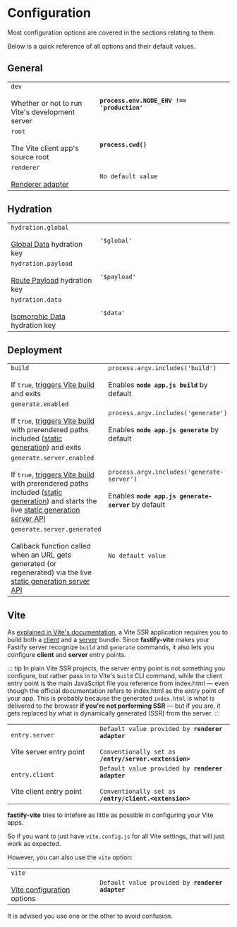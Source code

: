 
# Configuration

Most configuration options are covered in the sections relating to them.

Below is a quick reference of all options and their default values.

## General

<table class="infotable">
<tr>
<td width="40%">
<code class="h inline-block">dev</code>
<br>
<br>
<span class="small">Whether or not to run Vite's development server</span>
</td>
<td>
<code><b>process.env.NODE​&lowbar;ENV !== 'production'</b></code>
</td>
</tr>
<tr>
<td>
<code class="h inline-block">root</code>
<br><br>
<span class="small">The Vite client app's source root</span>
</td>
<td>
<code><b>process.cwd()</b></code>
</td>
</tr>
<tr>
<td>
<code class="h inline-block">renderer</code>
<br><br>
<span class="small"><a href="/internals/renderer-api">Renderer adapter</a></span>
</td>
<td>
<code>No default value</code>
</td>
</tr>
</table>

## Hydration

<table class="infotable">
<tr>
<td width="40%">
<code class="h inline-block">hydration.global</code>
<br><br>
<span class="small"><a href="/guide/global-data">Global Data</a> hydration key</span>
</td>
<td>
<code>'$global'</code>
</td>
</tr>
<tr>
<td>
<code class="h inline-block">hydration.payload</code>
<br><br>
<span class="small"><a href="/guide/data-fetching.html#route-payloads">Route Payload</a> hydration key</span>
</td>
<td>
<code>'$payload'</code>
</td>
</tr>
<tr>
<td>
<code class="h inline-block">hydration.data</code>
<br><br>
<span class="small"><a href="/guide/data-fetching.html#isomorphic-data">Isomorphic Data</a> hydration key</span>
</td>
<td>
<code>'$data'</code>
</td>
</tr>
</table>

## Deployment

<table class="infotable">
<tr>
<td width="40%">
<code class="h inline-block">build</code>
<br><br>
<span class="small">If <code>true</code>, <a href="/guide/deployment.html#running-vite-build">triggers Vite build</a> and exits</span>
</td>
<td>
<code>process.argv.includes('build')</code><br><br>
<span class="smallp">Enables <code><b>node app.js build</b></code> by default</span>
</td>
</tr>
<tr>
<td>
<code class="h inline-block">generate.enabled</code>
<br><br>
<span class="small">If <code>true</code>, <a href="/guide/deployment.html#running-vite-build">triggers Vite build</a> with prerendered paths included (<a href="/guide/deployment.html#static-generation">static generation</a>) and exits</span>
</td>
<td>
<code>process.argv.includes('generate')</code><br><br>
<span class="smallp">Enables <code><b>node app.js generate</b></code> by default</span>
</td>
</tr>
<tr>
<td>
<code class="h inline-block">generate.server.enabled</code>
<br><br>
<span class="small">If <code>true</code>, <a href="/guide/deployment.html#running-vite-build">triggers Vite build</a> with prerendered paths included (<a href="/guide/deployment.html#static-generation">static generation</a>) and starts the live <a href="/guide/deployment.html#generate-server">static generation server API</a></span>
</td>
<td>
<code>process.argv.includes('generate-server')</code><br><br>
<span class="smallp">Enables <code><b>node app.js generate-server</b></code> by default</span>
</td>
</tr>
<tr>
<td>
<code class="h inline-block">generate.server.generated</code>
<br><br>
<span class="small">Callback function called when an URL gets generated (or regenerated) via the live <a href="/guide/deployment.html#generate-server">static generation server API</a></span>
</td>
<td>
<code>No default value</code><br><br>
</td>
</tr>
</table>

## Vite

As [explained in Vite's documentation](https://vitejs.dev/guide/ssr.html#source-structure), a Vite SSR application requires you to build both a [client](https://vitejs.dev/guide/#index-html-and-project-root) and a [server](https://vitejs.dev/guide/ssr.html#building-for-production) bundle. Since <b>fastify-vite</b> makes your Fastify server recognize `build` and `generate` commands, it also lets you configure <b>client</b> and <b>server</b> entry points. 

::: tip
In plain Vite SSR projects, the server entry point is not something you configure, but rather pass in to Vite's `build` CLI command, while the client entry point is the main JavaScript file you reference from index.html — even though the official documentation refers to index.html as the entry point of your app. This is probably because the generated `index.html` is what is delivered to the browser <b>if you're not performing SSR</b> — but if you are, it gets replaced by what is dynamically generated (SSR) from the server.
:::

<table class="infotable">
<tr>
<td width="40%">
<code class="h inline-block">entry.server</code>
<br><br>
<span class="small">Vite server entry point</span>
</td>
<td>
<code>Default value provided by <b>renderer adapter</b></code><br><br>
<code>Conventionally set as <b>/entry/server.&lt;extension&gt;</b></code>
</td>
</tr>
<tr>
<td>
<code class="h inline-block">entry.client</code>
<br><br>
<span class="small">Vite client entry point</span>
</td>
<td>
<code>Default value provided by <b>renderer adapter</b></code><br><br>
<code>Conventionally set as <b>/entry/client.&lt;extension&gt;</b></code>
</td>
</tr>
</table>

<b>fastify-vite</b> tries to intefere as little as possible in configuring your Vite apps. 

So if you want to just have `vite.config.js` for all Vite settings, that will just work as expected.

However, you can also use the `vite` option:

<table class="infotable">
<tr>
<td width="40%">
<code class="h inline-block">vite</code>
<br><br>
<span class="small"><a href="https://vitejs.dev/config/">Vite configuration</a> options</span>
</td>
<td>
<code>Default value provided by <b>renderer adapter</b></code>
</td>
</tr>
</table>

It is advised you use one or the other to avoid confusion.


